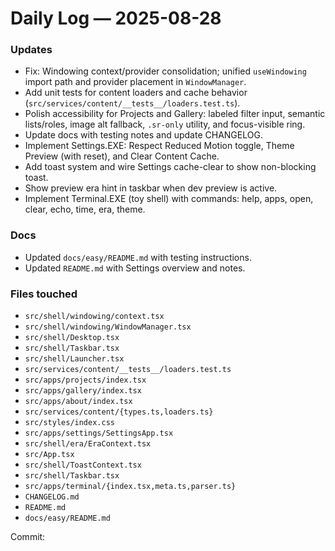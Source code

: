 # Daily Log — 2025-08-28

### Updates
- Fix: Windowing context/provider consolidation; unified `useWindowing` import path and provider placement in `WindowManager`.
- Add unit tests for content loaders and cache behavior (`src/services/content/__tests__/loaders.test.ts`).
- Polish accessibility for Projects and Gallery: labeled filter input, semantic lists/roles, image alt fallback, `.sr-only` utility, and focus-visible ring.
- Update docs with testing notes and update CHANGELOG.
- Implement Settings.EXE: Respect Reduced Motion toggle, Theme Preview (with reset), and Clear Content Cache.
- Add toast system and wire Settings cache-clear to show non-blocking toast.
- Show preview era hint in taskbar when dev preview is active.
 - Implement Terminal.EXE (toy shell) with commands: help, apps, open, clear, echo, time, era, theme.

### Docs
- Updated `docs/easy/README.md` with testing instructions.
- Updated `README.md` with Settings overview and notes.


### Files touched
- `src/shell/windowing/context.tsx`
- `src/shell/windowing/WindowManager.tsx`
- `src/shell/Desktop.tsx`
- `src/shell/Taskbar.tsx`
- `src/shell/Launcher.tsx`
- `src/services/content/__tests__/loaders.test.ts`
- `src/apps/projects/index.tsx`
- `src/apps/gallery/index.tsx`
- `src/apps/about/index.tsx`
- `src/services/content/{types.ts,loaders.ts}`
- `src/styles/index.css`
- `src/apps/settings/SettingsApp.tsx`
- `src/shell/era/EraContext.tsx`
- `src/App.tsx`
- `src/shell/ToastContext.tsx`
- `src/shell/Taskbar.tsx`
 - `src/apps/terminal/{index.tsx,meta.ts,parser.ts}`
- `CHANGELOG.md`
- `README.md`
- `docs/easy/README.md`

Commit: <pending>
